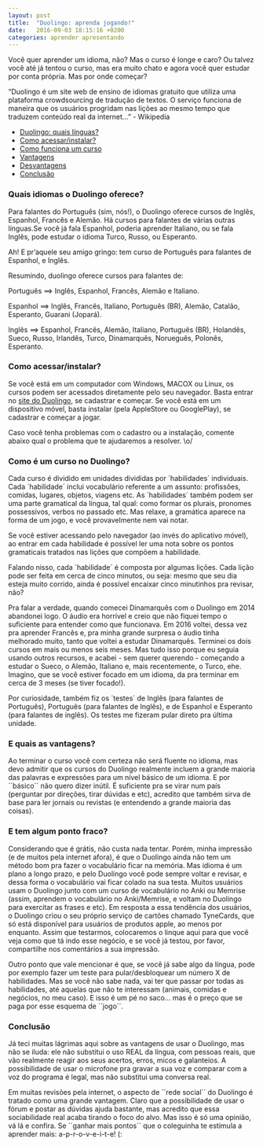```yaml
---
layout: post
title:  "Duolingo: aprenda jogando!"
date:   2016-09-03 18:15:16 +0200
categories: aprender apresentando
---
```


Você quer aprender um idioma, não? Mas o curso é longe e caro?
Ou talvez você até já tentou o curso, mas era muito chato e agora você quer estudar por conta
própria. Mas por onde começar?

“Duolingo é um site web de ensino de idiomas gratuito que utiliza uma plataforma crowdsourcing de tradução de textos. O serviço funciona de maneira que os usuários progridam nas lições ao mesmo tempo que traduzem conteúdo real da internet…” - Wikipedia

* <a href="#linguas">Duolingo: quais línguas?</a>
* <a href="#acesso">Como acessar/instalar?</a>
* <a href="#curso">Como funciona um curso</a>
* <a href="#vantagens">Vantagens</a>
* <a href="#desvantagens">Desvantagens</a>
* [Conclusão](#conclusão)


 <h3 id="linguas">Quais idiomas o Duolingo oferece?</h3>

Para falantes do Português (sim, nós!), o Duolingo oferece cursos de Inglês, Espanhol, Francês e Alemão. Há cursos para falantes de várias outras línguas.Se você já fala Espanhol, poderia aprender Italiano, ou se fala Inglês, pode estudar o idioma Turco, Russo, ou Esperanto.

Ah! E pr’aquele seu amigo gringo: tem curso de Português para falantes de Espanhol, e Inglês.

Resumindo, duolingo oferece cursos para falantes de:

Português ==> Inglês, Espanhol, Francês, Alemão e Italiano.

Espanhol ==> Inglês, Francês, Italiano, Português (BR), Alemão, Catalão, Esperanto, Guarani (Jopará).

Inglês ==> Espanhol, Francês, Alemão, Italiano, Português (BR), Holandês, Sueco, Russo, Irlandês, Turco, Dinamarquês, Norueguês, Polonês, Esperanto.

<h3 id="acesso">Como acessar/instalar?</h3>

Se você está em um computador com Windows, MACOX ou Linux, os cursos podem ser acessados diretamente pelo seu navegador. Basta entrar no <a href="htttp://duolingo.com">site do Duolingo</a>, se cadastrar e começar. Se você está em um dispositivo móvel, basta instalar (pela AppleStore ou GooglePlay), se cadastrar e começar a jogar.

Caso você tenha problemas com o cadastro ou a instalação, comente abaixo qual o problema que te ajudaremos a resolver. \o/


<h3 id="curso">Como é um curso no Duolingo?</h3>

Cada curso é dividido em unidades divididas por ´habilidades´ individuais. Cada ´habilidade´ inclui vocabulário referente a um assunto: profissões, comidas, lugares, objetos, viagens etc. As ´habilidades´ também podem ser uma parte gramatical da língua, tal qual: como formar os plurais, pronomes possessivos, verbos no passado etc. Mas relaxe, a gramática aparece na forma de um jogo, e você provavelmente nem vai notar.

Se você estiver acessando pelo navegador (ao invés do aplicativo móvel), ao entrar em cada habilidade é possível ler uma nota sobre os pontos gramaticais tratados nas lições que compõem a habilidade.

Falando nisso, cada ´habilidade´ é composta por algumas lições. Cada lição pode ser feita em cerca de cinco minutos, ou seja: mesmo que seu dia esteja muito corrido, ainda é possível encaixar cinco minutinhos pra revisar, não?

Pra falar a verdade, quando comecei Dinamarquês com o Duolingo em 2014 abandonei logo. O áudio era horrível e creio que não fiquei tempo o suficiente para entender como que funcionava. Em 2016 voltei, dessa vez pra aprender Francês e, pra minha grande surpresa o áudio tinha melhorado muito, tanto que voltei a estudar Dinamarquês. Terminei os dois cursos em mais ou menos seis meses. Mas tudo isso porque eu seguia usando outros recursos, e acabei - sem querer querendo - começando a estudar o Sueco, o Alemão, Italiano e, mais recentemente, o Turco, ehe. Imagino, que se você estiver focado em um idioma, da pra terminar em cerca de 3 meses (se tiver focado!).

Por curiosidade, também fiz os ´testes´ de Inglês (para falantes de Português), Português (para falantes de Inglês), e de Espanhol e Esperanto (para falantes de inglês). Os testes me fizeram pular direto pra última unidade.


<h3 id="vantagens">E quais as vantagens?</h3>

Ao terminar o curso você com certeza não será fluente no idioma, mas devo admitir que os cursos do Duolingo realmente incluem a grande maioria das palavras e expressões para um nível básico de um idioma. E por ´´básico´´ não quero dizer inútil. É suficiente pra se virar num país (perguntar por direções, tirar dúvidas e etc), acredito que também sirva de base para ler jornais ou revistas (e entendendo a grande maioria das coisas).
<h3 id="desvantagens">E tem algum ponto fraco?</h3>

Considerando que é grátis, não custa nada tentar. Porém, minha impressão (e de muitos pela internet afora), é que o Duolingo ainda não tem um método bom pra fazer o vocabulário ficar na memória. Mas idioma é um plano a longo prazo, e pelo Duolingo você pode sempre voltar e revisar, e dessa forma o vocabulário vai ficar colado na sua testa.
Muitos usuários usam o Duolingo junto com um curso de vocabulário no Anki ou Memrise (assim, aprendem o vocabulário no Anki/Memrise, e voltam no Duolingo para exercitar as frases e etc).
Em resposta a essa tendência dos usuários, o Duolingo criou o seu próprio serviço de cartões chamado TyneCards, que só está disponível para usuários de produtos apple, ao menos por enquanto. Assim que testarmos, colocaremos o linque aqui para que você veja como que tá indo esse negócio, e se você já testou, por favor, compartilhe nos comentários a sua impressão.

Outro ponto que vale mencionar é que, se você já sabe algo da língua, pode por exemplo fazer um teste para pular/desbloquear um número X de habilidades. Mas se você não sabe nada, vai ter que passar por todas as habilidades, até aquelas que não te interessam (animais, comidas e negócios, no meu caso). E isso é um pé no saco… mas é o preço que se paga por esse esquema de ´´jogo´´.


### Conclusão

Já teci muitas lágrimas aqui sobre as vantagens de usar o Duolingo, mas não se iluda: ele não substitui o uso REAL da língua, com pessoas reais, que vão realmente reagir aos seus acertos, erros, micos e galanteios. A possibilidade de usar o microfone pra gravar a sua voz e comparar com a voz do programa é legal, mas não substitui uma conversa real.

Em muitas revisões pela internet, o aspecto de ´´rede social´´ do Duolingo é tratado como uma grande vantagem. Claro que a possibilidade de usar o fórum e postar as dúvidas ajuda bastante, mas acredito que essa sociabilidade real acaba tirando o foco do alvo. Mas isso é só uma opinião, vá lá e confira. Se ´´ganhar mais pontos´´ que o coleguinha te estimula a aprender mais: a-p-r-o-v-e-i-t-e! (:
